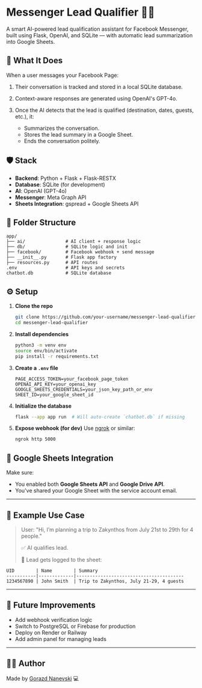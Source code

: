 # Messenger Lead Qualifier 🧠📩

A smart AI-powered lead qualification assistant for Facebook Messenger, built using Flask, OpenAI, and SQLite — with automatic lead summarization into Google Sheets.

## 🧐 What It Does

When a user messages your Facebook Page:

1. Their conversation is tracked and stored in a local SQLite database.
2. Context-aware responses are generated using OpenAI's GPT-4o.
3. Once the AI detects that the lead is qualified (destination, dates, guests, etc.), it:

   - Summarizes the conversation.
   - Stores the lead summary in a Google Sheet.
   - Ends the conversation politely.

## 🛡️ Stack

- **Backend**: Python + Flask + Flask-RESTX
- **Database**: SQLite (for development)
- **AI**: OpenAI (GPT-4o)
- **Messenger**: Meta Graph API
- **Sheets Integration**: gspread + Google Sheets API

## 📁 Folder Structure

```
app/
├── ai/               # AI client + response logic
├── db/               # SQLite logic and init
├── facebook/         # Facebook webhook + send message
├── __init__.py       # Flask app factory
├── resources.py      # API routes
.env                  # API keys and secrets
chatbot.db            # SQLite database
```

## ⚙️ Setup

1. **Clone the repo**

   ```bash
   git clone https://github.com/your-username/messenger-lead-qualifier.git
   cd messenger-lead-qualifier
   ```

2. **Install dependencies**

   ```bash
   python3 -m venv env
   source env/bin/activate
   pip install -r requirements.txt
   ```

3. **Create a `.env` file**

   ```env
   PAGE_ACCESS_TOKEN=your_facebook_page_token
   OPENAI_API_KEY=your_openai_key
   GOOGLE_SHEETS_CREDENTIALS=your_json_key_path_or_env
   SHEET_ID=your_google_sheet_id
   ```

4. **Initialize the database**

   ```bash
   flask --app app run  # Will auto-create `chatbot.db` if missing
   ```

5. **Expose webhook (for dev)**
   Use [ngrok](https://ngrok.com/) or similar:

   ```bash
   ngrok http 5000
   ```

## 📝 Google Sheets Integration

Make sure:

- You enabled both **Google Sheets API** and **Google Drive API**.
- You've shared your Google Sheet with the service account email.

---

## 🚀 Example Use Case

> User: "Hi, I’m planning a trip to Zakynthos from July 21st to 29th for 4 people."
>
> ✅ AI qualifies lead.
>
> 📅 Lead gets logged to the sheet:

```
UID        | Name        | Summary
-----------|-------------|----------------------------------------
1234567890 | John Smith  | Trip to Zakynthos, July 21-29, 4 guests
```

---

## 🚀 Future Improvements

- Add webhook verification logic
- Switch to PostgreSQL or Firebase for production
- Deploy on Render or Railway
- Add admin panel for managing leads

---

## 🧑‍💻 Author

Made by [Gorazd Nanevski](https://github.com/gorazdnanevski) 💻
